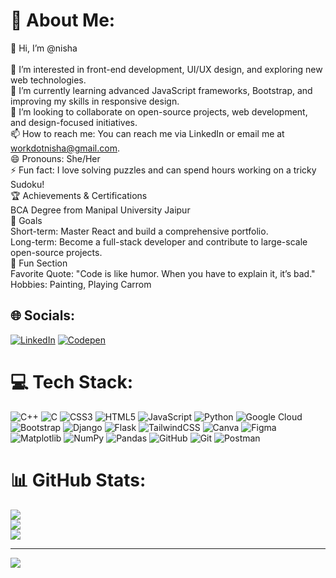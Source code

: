 # 💫 About Me:
👋 Hi, I’m @nisha<br><br>👀 I’m interested in front-end development, UI/UX design, and exploring new web technologies.<br>🌱 I’m currently learning advanced JavaScript frameworks, Bootstrap, and improving my skills in responsive design.<br>💞️ I’m looking to collaborate on open-source projects, web development, and design-focused initiatives.<br>📫 How to reach me: You can reach me via LinkedIn or email me at workdotnisha@gmail.com.<br>😄 Pronouns: She/Her<br>⚡ Fun fact: I love solving puzzles and can spend hours working on a tricky Sudoku!<br>🏆 Achievements & Certifications<br>BCA Degree from Manipal University Jaipur<br>🎯 Goals<br>Short-term: Master React and build a comprehensive portfolio.<br>Long-term: Become a full-stack developer and contribute to large-scale open-source projects.<br>🎉 Fun Section<br>Favorite Quote: "Code is like humor. When you have to explain it, it’s bad."<br>Hobbies: Painting, Playing Carrom


## 🌐 Socials:
[![LinkedIn](https://img.shields.io/badge/LinkedIn-%230077B5.svg?logo=linkedin&logoColor=white)](https://linkedin.com/in/https://www.linkedin.com/in/nisha-kumari-38343a313/) [![Codepen](https://img.shields.io/badge/Codepen-000000?style=for-the-badge&logo=codepen&logoColor=white)](https://codepen.io/https://codepen.io/Byte-Crafter) 

# 💻 Tech Stack:
![C++](https://img.shields.io/badge/c++-%2300599C.svg?style=for-the-badge&logo=c%2B%2B&logoColor=white) ![C](https://img.shields.io/badge/c-%2300599C.svg?style=for-the-badge&logo=c&logoColor=white) ![CSS3](https://img.shields.io/badge/css3-%231572B6.svg?style=for-the-badge&logo=css3&logoColor=white) ![HTML5](https://img.shields.io/badge/html5-%23E34F26.svg?style=for-the-badge&logo=html5&logoColor=white) ![JavaScript](https://img.shields.io/badge/javascript-%23323330.svg?style=for-the-badge&logo=javascript&logoColor=%23F7DF1E) ![Python](https://img.shields.io/badge/python-3670A0?style=for-the-badge&logo=python&logoColor=ffdd54) ![Google Cloud](https://img.shields.io/badge/GoogleCloud-%234285F4.svg?style=for-the-badge&logo=google-cloud&logoColor=white) ![Bootstrap](https://img.shields.io/badge/bootstrap-%238511FA.svg?style=for-the-badge&logo=bootstrap&logoColor=white) ![Django](https://img.shields.io/badge/django-%23092E20.svg?style=for-the-badge&logo=django&logoColor=white) ![Flask](https://img.shields.io/badge/flask-%23000.svg?style=for-the-badge&logo=flask&logoColor=white) ![TailwindCSS](https://img.shields.io/badge/tailwindcss-%2338B2AC.svg?style=for-the-badge&logo=tailwind-css&logoColor=white) ![Canva](https://img.shields.io/badge/Canva-%2300C4CC.svg?style=for-the-badge&logo=Canva&logoColor=white) ![Figma](https://img.shields.io/badge/figma-%23F24E1E.svg?style=for-the-badge&logo=figma&logoColor=white) ![Matplotlib](https://img.shields.io/badge/Matplotlib-%23ffffff.svg?style=for-the-badge&logo=Matplotlib&logoColor=black) ![NumPy](https://img.shields.io/badge/numpy-%23013243.svg?style=for-the-badge&logo=numpy&logoColor=white) ![Pandas](https://img.shields.io/badge/pandas-%23150458.svg?style=for-the-badge&logo=pandas&logoColor=white) ![GitHub](https://img.shields.io/badge/github-%23121011.svg?style=for-the-badge&logo=github&logoColor=white) ![Git](https://img.shields.io/badge/git-%23F05033.svg?style=for-the-badge&logo=git&logoColor=white) ![Postman](https://img.shields.io/badge/Postman-FF6C37?style=for-the-badge&logo=postman&logoColor=white)
# 📊 GitHub Stats:
![](https://github-readme-stats.vercel.app/api?username=workdotnisha&theme=transparent&hide_border=false&include_all_commits=false&count_private=false)<br/>
![](https://github-readme-streak-stats.herokuapp.com/?user=workdotnisha&theme=transparent&hide_border=false)<br/>
![](https://github-readme-stats.vercel.app/api/top-langs/?username=workdotnisha&theme=transparent&hide_border=false&include_all_commits=false&count_private=false&layout=compact)

---
[![](https://visitcount.itsvg.in/api?id=workdotnisha&icon=0&color=0)](https://visitcount.itsvg.in)

<!-- Proudly created with GPRM ( https://gprm.itsvg.in ) -->
